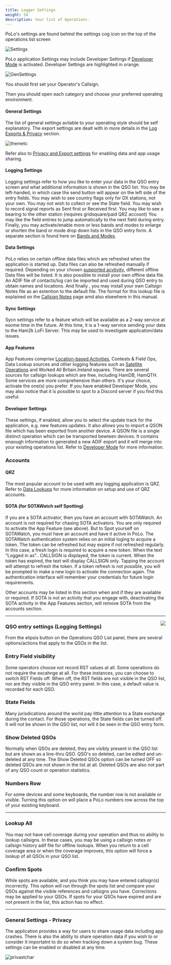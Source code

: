 ```yaml
---
title: Logger Settings
weight: 54
description: Your list of Operations.
---
```

PoLo's settings are found behind the settings cog icon on the top of the operations list screen

![Settings](./loggersettings.png)

PoLo application Settings may include Developer Settings if [Developer Mode](../developer-mode/) is activated. Developer Settings are highlighted in orange.

![GenSettings](./gensettingsnodev.png)

You should first set your Operator's Callsign.

Then you should open each category and choose your preferred operating environment.

#### General Settings
The list of general settings avilable to your operating style should be self explanatory. The export settings are dealt with in more details in the [Log Exports & Privacy](../exports/) section.

![themetc](./gendarkmodeetc.png)

Refer also to [Privacy and Export settings](../exports/index.md#general-settings---privacy) for enabling data and app usage sharing.

#### Logging Settings
Logging settings refer to how you like to enter your data in the QSO entry screen and what additional information is shown in the QSO list.
You may be left-handed, in which case the send button will appear on the left side of the entry fields.
You may wish to see country flags only for DX stations, not your own.
You may not wish to collect or see the State field.
You may wish to record signal reports as Sent first or Received first.
You may like to see a bearing to the other station (requires gridsquare/paid QRZ account)
You may like the field entries to jump automatically to the next field during entry.
Finally, you may activate/enable more or less bands and modes to enlarge or shorten the band or mode drop down lists in the QSO entry form. A separate section is found here on [Bands and Modes](../bands-and-modes/).
#### Data Settings
PoLo relies on certain offline data files which are refreshed when the application is started up. Data files can also be refreshed manually if required. Depending on your chosen [supported acvtivity](../../supported-activities/), different offline Data files will be listed.
It is also possible to install your own offline data file. An ADIF file of contacts/log can be imported and used during QSO entry to obtain names and locations.
And finally , you may install your own Callsign Notes file as an extention to the default file. The format for this lookup file is explained on the [Callsign Notes](../callsign-notes/) page amd also elsewhere in this manual.
#### Sync Settings
Sycn settings refer to a feature which will be available as a 2-way service at esome time in the future. At this time, it is a 1-way service sending your data to the Ham2k LoFi Server. This may be used to investigate application/data issues.
#### App Features
App Features comprise [Location-based Activities](../../supported-activities/), Contests & Field Ops, Data Lookup sources and other logging features such as [Satellite Operations](../satellites/) and Worked All Britain.Ireland squares.
There are several sources for callsign lookups which are free, including HamDB, HamQTH. Some services are more comprehensive than others. It's your choice, activate the one(s) you prefer.
If you have enabled Developer Mode, you may also notice that it is possible to spot to a Discord server if you find this useful.
#### Developer Settings
These settings, if enabled, allow you to select the update track for the application, e.g. new features updates. It also allows you to import a QSON file which has been exported from another device. A QSON file is a single distinct operation which can be transported bewteen devices. It contains enaough information to generated a new ADIF export and it will merge into your existing operations list.
Refer to [Developer Mode](../developer-mode/) for more information.

### Accounts
#### QRZ
The most popular account to be used with any logging application is QRZ. Refer to [Data Lookups](../lookups/) for more information on setup and use of QRZ accounts.
#### SOTA (for SOTAWatch self Spotting)
If you are a SOTA activator, then you have an account with SOTAWatch. An account is not required for chasing SOTA activators. You are only required to activate the App Feature (see above). But to Spot yourself on SOTAWatch, you must have an account and have it active in PoLo.
The SOTAWatch authentication system relies on an initial loging to acquire a token. The token can be refreshed but may expire if not refreshed regularly. In this case, a fresh login is required to acquire a new token. When the text "Logged in as".. CALLSIGN is displayed, the token is current. When the token has expired, the text will display CALLSIGN only. Tapping the account will attempt to refresh the token. If a token refresh is not possible, you will be prompted to make a new login to activate the connection again. The authentication interface will remember your credentials for future login requirements.

Other accounts may be listed in this section when and if they are available or required. If SOTA is not an activity that you engage with, deactivating the SOTA activity in the App Features section, will remove SOTA from the accounts section.

---
<img style="float: right; margin-left: 20px" src="./entrysettings.png"/>

### QSO entry settings (Logging Settings)

From the elipsis button on the Operations QSO List panel, there are several options/actions that apply to the QSOs in the list.
### Entry Field visibility
Some operators choose not record RST values at all. Some operations do not require the excahnge at all. For these instances, you can choose to switch RST Fields off. When off, the RST fields are not visible in the QSO list, nor are they visible in the QSO entry panel. In this case, a default value is recorded for each QSO.
### State Fields
Many jurisdications around the world pay little attention to a State exchange during the contact. For those operations, the State fields can be turned off. It will not be shown in the QSO list, nor will it be seen in the QSO entry form.
### Show Deleted QSOs
Normally when QSOs are deleted, they are visibly present in the QSO list but are shown as a line-thru QSO. QSO's so deleted, can be edited and un-deleted at any time. The Show Deleted QSOs option can be turned OFF so deleted QSOs are not shown in the list at all. Deleted QSOs are also not part of any QSO count or operation statistics.
### Numbers Row
For some devices and some keyboards, the number row is not available or visible. Turning this option on will place a PoLo numbers row across the top of your existing keyboard.

---
### Lookup All
You may not have cell coverage during your operation and thus no ability to lookup callsigns. In these cases, you may be using a callsign notes or callsign history adif file for offline lookups. When you return to a cell coverage area or when the coverage improves, this option will force a lookup of all QSOs in your QSO list.
### Confirm Spots
While spots are available, and you think you may have entered callsign(s) incorrectly. This option will run through the spots list and compare your QSOs against the visible references and callsigns you have. Corrections may be applied to your QSOs. If spots for your QSOs have expired and are not present in the list, this action has no effect.

---
### General Settings - Privacy
The application provides a way for users to share usage data including app crashes. There is also the ability to share operation data if you wish to or consider it importatnt to do so when tracking down a system bug. These settings can be enabled or disabled at any time.

![privastchar](./privacydatashare.png)